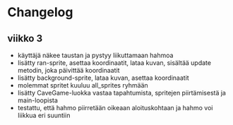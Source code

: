 # Changelog
## viikko 3
- käyttäjä näkee taustan ja pystyy liikuttamaan hahmoa
- lisätty ran-sprite, asettaa koordinaatit, lataa kuvan, sisältää update metodin, joka päivittää koordinaatit
- lisätty background-sprite, lataa kuvan, asettaa koordinaatit
- molemmat spritet kuuluu all_sprites ryhmään
- lisätty CaveGame-luokka vastaa tapahtumista, spritejen piirtämisestä ja main-loopista
- testattu, että hahmo piirretään oikeaan aloituskohtaan ja hahmo voi liikkua eri suuntiin
